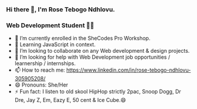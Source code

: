 ### Hi there 👋, I'm Rose Tebogo Ndhlovu.
### Web Development Student 👩‍💻

- 🔭 I’m currently enrolled in the SheCodes Pro Workshop.
- 🌱 Learning JavaScript in context.
- 👯 I’m looking to collaborate on any Web development & design projects.
- 🤔 I’m looking for help with Web Development job opportunities / learnership / internships.
- 📫 How to reach me: https://www.linkedin.com/in/rose-tebogo-ndhlovu-305905208/ 
- 😄 Pronouns: She/Her
- ⚡ Fun fact: I listen to old skool HipHop strictly 2pac, Snoop Dogg, Dr Dre, Jay Z, Em, Eazy E, 50 cent & Ice Cube.😄



